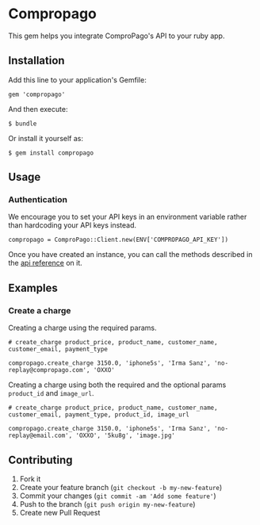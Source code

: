 # Compropago

This gem helps you integrate ComproPago's API to your ruby app.

## Installation

Add this line to your application's Gemfile:

    gem 'compropago'

And then execute:

    $ bundle

Or install it yourself as:

    $ gem install compropago

## Usage

### Authentication

We encourage you to set your API keys in an environment variable rather than hardcoding your API keys instead.

    compropago = ComproPago::Client.new(ENV['COMPROPAGO_API_KEY'])

Once you have created an instance, you can call the methods described in the <a href="http://compropago.com/documentacion/api">api reference</a> on it.


## Examples

### Create a charge

Creating a charge using the required params.
	
	# create_charge product_price, product_name, customer_name, customer_email, payment_type

    compropago.create_charge 3150.0, 'iphone5s', 'Irma Sanz', 'no-replay@compropago.com', 'OXXO'

Creating a charge using both the required and the optional params <code>product_id</code> and <code>image_url</code>.

    # create_charge product_price, product_name, customer_name, customer_email, payment_type, product_id, image_url

    compropago.create_charge 3150.0, 'iphone5s', 'Irma Sanz', 'no-replay@email.com', 'OXXO', '5ku8g', 'image.jpg'

## Contributing

1. Fork it
2. Create your feature branch (`git checkout -b my-new-feature`)
3. Commit your changes (`git commit -am 'Add some feature'`)
4. Push to the branch (`git push origin my-new-feature`)
5. Create new Pull Request
